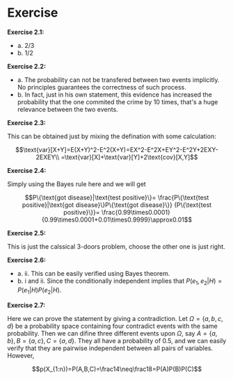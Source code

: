 # Exercise

**Exercise 2.1:**

* a. $2/3$
* b. $1/2$

**Exercise 2.2:**

* a. The probability can not be transfered between two events implicitly.
  No principles guarantees the correctness of such process.
* b. In fact, just in his own statement, this evidence has increased the probability
  that the one commited the crime by 10 times, that's a huge relevance between the
  two events.

**Exercise 2.3:**

This can be obtained just by mixing the defination with some calculation:

$$\text{var}[X+Y]=E(X+Y)^2-E^2(X+Y)=EX^2-E^2X+EY^2-E^2Y+2EXY-2EXEY\\
=\text{var}[X]+\text{var}[Y]+2\text{cov}[X,Y]$$

**Exercise 2.4:**

Simply using the Bayes rule here and we will get

$$P\{\text{got disease}|\text{test positive}\}=
\frac{P\{\text{test positive}|\text{got disease}\}P\{\text{got disease}\}}
{P\{\text{test positive}\}}=
\frac{0.99\times0.0001}{0.99\times0.0001+0.01\times0.9999}\approx0.01$$

**Exercise 2.5:**

This is just the calssical 3-doors problem, choose the other one is just right.

**Exercise 2.6:**

* a. ii. This can be easily verified using Bayes theorem.
* b. i and ii. Since the conditionally independent implies that
  $P(e_1,e_2|H)=P(e_1|H)P(e_2|H)$.

**Exercise 2.7:**

Here we can prove the statement by giving a contradiction.
Let $\Omega=\{a,b,c,d\}$ be a probability space containing four contradict
events with the same probability.
Then we can difine three different events upon $\Omega$, say
$A=\{a,b\},B=\{a,c\},C=\{a,d\}$.
They all have a probability of 0.5, and we can easily verify that they are pairwise
independent between all pairs of variables. However,

$$p(X_{1:n})=P(A,B,C)=\frac14\neq\frac18=P(A)P(B)P(C)$$
